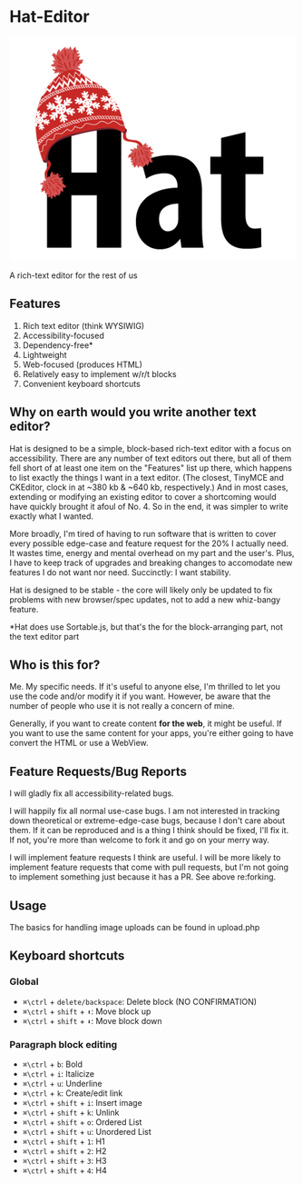 # Hat-Editor  
![Hat Editor](hat.png)  

A rich-text editor for the rest of us

## Features
1. Rich text editor (think WYSIWIG)  
2. Accessibility-focused  
3. Dependency-free*  
4. Lightweight  
5. Web-focused (produces HTML) 
6. Relatively easy to implement w/r/t blocks  
7. Convenient keyboard shortcuts  

## Why on earth would you write another text editor?
Hat is designed to be a simple, block-based rich-text editor with a focus on accessibility. There are any number of text editors out there, but all of them fell short of at least one item on the "Features" list up there, which happens to list exactly the things I want in a text editor. (The closest, TinyMCE and CKEditor, clock in at ~380 kb & ~640 kb, respectively.) And in most cases, extending or modifying an existing editor to cover a shortcoming would have quickly brought it afoul of No. 4. So in the end, it was simpler to write exactly what I wanted.

More broadly, I'm tired of having to run software that is written to cover every possible edge-case and feature request for the 20% I actually need. It wastes time, energy and mental overhead on my part and the user's. Plus, I have to keep track of upgrades and breaking changes to accomodate new features I do not want nor need. Succinctly: I want stability.

Hat is designed to be stable - the core will likely only be updated to fix problems with new browser/spec updates, not to add a new whiz-bangy feature.

*Hat does use Sortable.js, but that's the for the block-arranging part, not the text editor part 

## Who is this for?  
Me. My specific needs. If it's useful to anyone else, I'm thrilled to let you use the code and/or modify it if you want. However, be aware that the number of people who use it is not really a concern of mine.

Generally, if you want to create content **for the web**, it might be useful. If you want to use the same content for your apps, you're either going to have convert the HTML or use a WebView. 

## Feature Requests/Bug Reports  
I will gladly fix all accessibility-related bugs. 

I will happily fix all normal use-case bugs. I am not interested in tracking down theoretical or extreme-edge-case bugs, because I don't care about them. If it can be reproduced and is a thing I think should be fixed, I'll fix it. If not, you're more than welcome to fork it and go on your merry way.

I will implement feature requests I think are useful. I will be more likely to implement feature requests that come with pull requests, but I'm not going to implement something just because it has a PR. See above re:forking.

## Usage

The basics for handling image uploads can be found in upload.php

## Keyboard shortcuts
### Global
- `⌘\ctrl` + `delete/backspace`: Delete block (NO CONFIRMATION)
- `⌘\ctrl` + `shift` + `⬆️`: Move block up
- `⌘\ctrl` + `shift` + `⬇️`: Move block down   
### Paragraph block editing
- `⌘\ctrl` + `b`: Bold  
- `⌘\ctrl` + `i`: Italicize  
- `⌘\ctrl` + `u`: Underline  
- `⌘\ctrl` + `k`: Create/edit link
- `⌘\ctrl` + `shift` + `i`: Insert image  
- `⌘\ctrl` + `shift` + `k`: Unlink  
- `⌘\ctrl` + `shift` + `o`: Ordered List
- `⌘\ctrl` + `shift` + `u`: Unordered List
- `⌘\ctrl` + `shift` + `1`: H1
- `⌘\ctrl` + `shift` + `2`: H2
- `⌘\ctrl` + `shift` + `3`: H3
- `⌘\ctrl` + `shift` + `4`: H4 